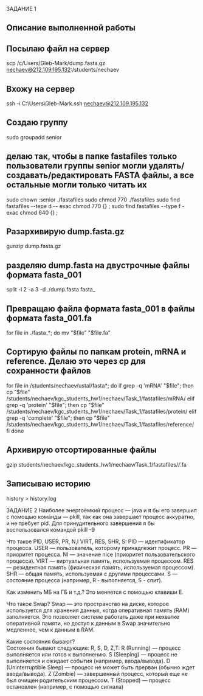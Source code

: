 ЗАДАНИЕ 1
## Описание выполненной работы
## Посылаю файл на сервер
scp /c/Users/Gleb-Mark/dump.fasta.gz nechaev@212.109.195.132:/students/nechaev
## Вхожу на сервер 
ssh -i C:\Users\Gleb-Mark\.ssh nechaev@212.109.195.132
## Создаю группу
sudo groupadd senior
## делаю так, чтобы в папке fastafiles только пользователи группы senior могли удалять/создавать/редактировать FASTA файлы, а все остальные могли только читать их
sudo chown :senior ./fastafiles
sudo chmod 770 ./fastafiles
sudo find fastafiles --tepe d -- exac chmod 770 {} ;
sudo find fastafiles --type f - exac chmod 640 {} ;
## Разархивирую dump.fasta.gz
gunzip dump.fasta.gz
## разделяю dump.fasta на двустрочные файлы формата fasta_001
split -l 2 -a 3 -d ./dump.fasta fasta_
## Превращаю файла формата fasta_001 в файлы формата fasta_001.fa
for file in ./fasta_*; do
    mv "$file" "$file.fa" 
## Сортирую файлы по папкам protein, mRNA и reference. Делаю это через cp для сохранности файлов
for file in /students/nechaev/ustal/fasta*; do 
     if grep -q 'mRNA' "$file"; then
        cp "$file" /students/nechaev/kgc_students_hw1/nechaev/Task_1/fastafiles/mRNA/
     elif grep -q 'protein' "$file"; then
        cp "$file" /students/nechaev/kgc_students_hw1/nechaev/Task_1/fastafiles/protein/
    elif grep -q 'complete' "$file"; then
        cp "$file" /students/nechaev/kgc_students_hw1/nechaev/Task_1/fastafiles/reference/
    fi
done
## Архивирую отсортированные файлы 
gzip students/nechaev/kgc_students_hw1/nechaev/Task_1/fastafiles/*/*.fa
## Записываю историю
history > history.log


ЗАДАНИЕ 2
Наиболее энергоёмкий процесс — java и я бы его завершил с помощью команды — pkill, так как она завершает процесс аккуратно, и не требует pid. 
Для принудительного завершения я бы воспользовался командой pkill -9

Что такое PID, USER, PR, N,I VIRT, RES, SHR, S:
PID — идентификатор процесса.
USER — пользователь, которому принадлежит процесс.
PR — приоритет процесса.
NI — значение nice (приоритет пользовательского процесса).
VIRT — виртуальная память, используемая процессом.
RES — резидентная память (физическая память, используемая процессом).
SHR — общая память, используемая с другими процессами.
S — состояние процесса (например, R - выполняется, S - спит).

Как изменить МБ на ГБ и т.д.?
Это меняется с помощью клавиши Е. 

Что такое Swap? 
Swap — это пространство на диске, которое используется для хранения данных, когда оперативная память (RAM) заполняется. Это позволяет системе работать даже при нехватке оперативной памяти, но доступ к данным в Swap значительно медленнее, чем к данным в RAM.

Какие состояния бывают?  
Состояния бывают следующие: R, S, D, Z,T:
R (Running) — процесс выполняется или готов к выполнению.
S (Sleeping) — процесс не выполняется и ожидает события (например, ввода/вывода).
D (Uninterruptible Sleep) — процесс не может быть прерван (обычно ждет ввода/вывода).
Z (Zombie) — завершенный процесс, который еще не был очищен родительским процессом.
T (Stopped) — процесс остановлен (например, с помощью сигнала)

